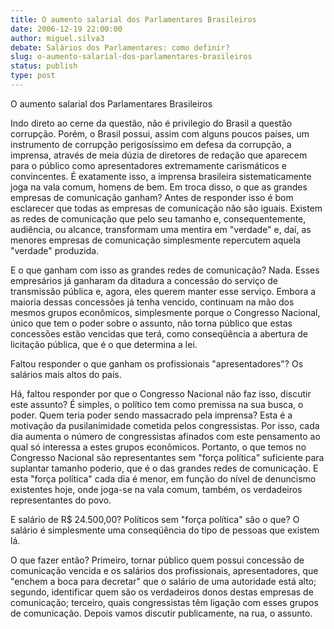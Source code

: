 ```yaml
---
title: O aumento salarial dos Parlamentares Brasileiros
date: 2006-12-19 22:00:00
author: miguel.silva3
debate: Salários dos Parlamentares: como definir?
slug: o-aumento-salarial-dos-parlamentares-brasileiros
status: publish 
type: post
---
```


O aumento salarial dos Parlamentares Brasileiros  

Indo direto ao cerne da questão, não é privilegio do Brasil a questão corrupção. Porém, o Brasil possui, assim com alguns poucos países, um instrumento de corrupção perigosíssimo em defesa da corrupção, a imprensa, através de meia dúzia de diretores de redação que aparecem para o público como apresentadores extremamente carismáticos e convincentes. É exatamente isso, a imprensa brasileira sistematicamente joga na vala comum, homens de bem. Em troca disso, o que as grandes empresas de comunicação ganham? Antes de responder isso é bom esclarecer que todas as empresas de comunicação não são iguais. Existem as redes de comunicação que pelo seu tamanho e, consequentemente, audiência, ou alcance, transformam uma mentira em "verdade" e, daí, as menores empresas de comunicação simplesmente repercutem aquela "verdade" produzida.  

E o que ganham com isso as grandes redes de comunicação? Nada. Esses empresários já ganharam da ditadura a concessão do serviço de transmissão pública e, agora, eles querem manter esse serviço. Embora a maioria dessas concessões já tenha vencido, continuam na mão dos mesmos grupos econômicos, simplesmente porque o Congresso Nacional, único que tem o poder sobre o assunto, não torna público que estas concessões estão vencidas que terá, como conseqüência a abertura de licitação pública, que é o que determina a lei.   

Faltou responder o que ganham os profissionais "apresentadores"? Os salários mais altos do país.  

Há, faltou responder por que o Congresso Nacional não faz isso, discutir este assunto? É simples, o político tem como premissa na sua busca, o poder. Quem teria poder sendo massacrado pela imprensa? Esta é a motivação da pusilanimidade cometida pelos congressistas. Por isso, cada dia aumenta o número de congressistas afinados com este pensamento ao qual só interessa a estes grupos econômicos. Portanto, o que temos no Congresso Nacional são representantes sem "força política" suficiente para suplantar tamanho poderio, que é o das grandes redes de comunicação. E esta "força política" cada dia é menor, em função do nível de denuncismo existentes hoje, onde joga-se na vala comum, também, os verdadeiros representantes do povo.  

E salário de R$ 24.500,00? Políticos sem "força política" são o que? O salário é simplesmente uma conseqüência do tipo de pessoas que existem lá.  

O que fazer então? Primeiro, tornar público quem possui concessão de comunicação vencida e os salários dos profissionais, apresentadores, que "enchem a boca para decretar" que o salário de uma autoridade está alto; segundo, identificar quem são os verdadeiros donos destas empresas de comunicação; terceiro, quais congressistas têm ligação com esses grupos de comunicação. Depois vamos discutir publicamente, na rua, o assunto.
